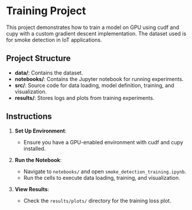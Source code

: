 # Training Project

This project demonstrates how to train a model on GPU using cudf and cupy with a custom gradient descent implementation. The dataset used is for smoke detection in IoT applications.

## Project Structure

- **data/**: Contains the dataset.
- **notebooks/**: Contains the Jupyter notebook for running experiments.
- **src/**: Source code for data loading, model definition, training, and visualization.
- **results/**: Stores logs and plots from training experiments.

## Instructions

1. **Set Up Environment**:
   - Ensure you have a GPU-enabled environment with cudf and cupy installed.
   
2. **Run the Notebook**:
   - Navigate to `notebooks/` and open `smoke_detection_training.ipynb`.
   - Run the cells to execute data loading, training, and visualization.

3. **View Results**:
   - Check the `results/plots/` directory for the training loss plot.
